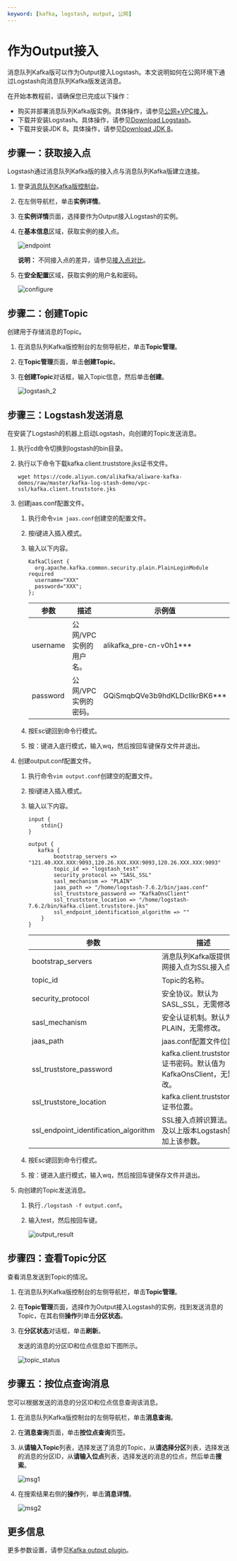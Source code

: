 ```yaml
---
keyword: [kafka, logstash, output, 公网]
---
```


# 作为Output接入

消息队列Kafka版可以作为Output接入Logstash。本文说明如何在公网环境下通过Logstash向消息队列Kafka版发送消息。

在开始本教程前，请确保您已完成以下操作：

-   购买并部署消息队列Kafka版实例。具体操作，请参见[公网+VPC接入](/cn.zh-CN/快速入门/步骤二：购买和部署实例/公网+VPC接入.md)。
-   下载并安装Logstash。具体操作，请参见[Download Logstash](https://www.elastic.co/guide/en/logstash/7.6/installing-logstash.html)。
-   下载并安装JDK 8。具体操作，请参见[Download JDK 8](https://www.oracle.com/java/technologies/javase/javase-jdk8-downloads.html)。

## 步骤一：获取接入点

Logstash通过消息队列Kafka版的接入点与消息队列Kafka版建立连接。

1.  登录[消息队列Kafka版控制台](https://kafka.console.aliyun.com/)。

2.  在左侧导航栏，单击**实例详情**。

3.  在**实例详情**页面，选择要作为Output接入Logstash的实例。

4.  在**基本信息**区域，获取实例的接入点。

    ![endpoint](https://static-aliyun-doc.oss-accelerate.aliyuncs.com/assets/img/zh-CN/8203976951/p110460.png)

    **说明：** 不同接入点的差异，请参见[接入点对比](/cn.zh-CN/产品简介/接入点对比.md)。

5.  在**安全配置**区域，获取实例的用户名和密码。

    ![configure](https://static-aliyun-doc.oss-accelerate.aliyuncs.com/assets/img/zh-CN/9284976951/p110458.png)


## 步骤二：创建Topic

创建用于存储消息的Topic。

1.  在消息队列Kafka版控制台的左侧导航栏，单击**Topic管理**。

2.  在**Topic管理**页面，单击**创建Topic**。

3.  在**创建Topic**对话框，输入Topic信息，然后单击**创建**。

    ![logstash_2](https://static-aliyun-doc.oss-accelerate.aliyuncs.com/assets/img/zh-CN/9284976951/p103888.png)


## 步骤三：Logstash发送消息

在安装了Logstash的机器上启动Logstash，向创建的Topic发送消息。

1.  执行cd命令切换到logstash的bin目录。

2.  执行以下命令下载kafka.client.truststore.jks证书文件。

    ```
    wget https://code.aliyun.com/alikafka/aliware-kafka-demos/raw/master/kafka-log-stash-demo/vpc-ssl/kafka.client.truststore.jks
    ```

3.  创建jaas.conf配置文件。

    1.  执行命令`vim jaas.conf`创建空的配置文件。

    2.  按i键进入插入模式。

    3.  输入以下内容。

        ```
        KafkaClient {
          org.apache.kafka.common.security.plain.PlainLoginModule required
          username="XXX"
          password="XXX";
        };
        ```

        |参数|描述|示例值|
        |--|--|---|
        |username|公网/VPC实例的用户名。|alikafka\_pre-cn-v0h1\*\*\*|
        |password|公网/VPC实例的密码。|GQiSmqbQVe3b9hdKLDcIlkrBK6\*\*\*|

    4.  按Esc键回到命令行模式。

    5.  按：键进入底行模式，输入wq，然后按回车键保存文件并退出。

4.  创建output.conf配置文件。

    1.  执行命令`vim output.conf`创建空的配置文件。

    2.  按i键进入插入模式。

    3.  输入以下内容。

        ```
        input {
            stdin{}
        }
        
        output {
           kafka {
                bootstrap_servers => "121.40.XXX.XXX:9093,120.26.XXX.XXX:9093,120.26.XXX.XXX:9093"
                topic_id => "logstash_test"
                security_protocol => "SASL_SSL"
                sasl_mechanism => "PLAIN"
                jaas_path => "/home/logstash-7.6.2/bin/jaas.conf"
                ssl_truststore_password => "KafkaOnsClient"
                ssl_truststore_location => "/home/logstash-7.6.2/bin/kafka.client.truststore.jks"
                ssl_endpoint_identification_algorithm => ""
            }
        }
        ```

        |参数|描述|示例值|
        |--|--|---|
        |bootstrap\_servers|消息队列Kafka版提供的公网接入点为SSL接入点。|121.XX.XX.XX:9093,120.XX.XX.XX:9093,120.XX.XX.XX:9093|
        |topic\_id|Topic的名称。|logstash\_test|
        |security\_protocol|安全协议。默认为SASL\_SSL，无需修改。|SASL\_SSL|
        |sasl\_mechanism|安全认证机制。默认为PLAIN，无需修改。|PLAIN|
        |jaas\_path|jaas.conf配置文件位置。|/home/logstash-7.6.2/bin/jaas.conf|
        |ssl\_truststore\_password|kafka.client.truststore.jks证书密码。默认值为KafkaOnsClient，无需修改。|KafkaOnsClient|
        |ssl\_truststore\_location|kafka.client.truststore.jks证书位置。|/home/logstash-7.6.2/bin/kafka.client.truststore.jks|
        |ssl\_endpoint\_identification\_algorithm|SSL接入点辨识算法。6.x及以上版本Logstash需要加上该参数。|空值|

    4.  按Esc键回到命令行模式。

    5.  按：键进入底行模式，输入wq，然后按回车键保存文件并退出。

5.  向创建的Topic发送消息。

    1.  执行`./logstash -f output.conf`。

    2.  输入test，然后按回车键。

        ![output_result](https://static-aliyun-doc.oss-accelerate.aliyuncs.com/assets/img/zh-CN/8203976951/p106190.png)


## 步骤四：查看Topic分区

查看消息发送到Topic的情况。

1.  在消息队列Kafka版控制台的左侧导航栏，单击**Topic管理**。

2.  在**Topic管理**页面，选择作为Output接入Logstash的实例，找到发送消息的Topic，在其右侧**操作**列单击**分区状态**。

3.  在**分区状态**对话框，单击**刷新**。

    发送的消息的分区ID和位点信息如下图所示。

    ![topic_status](https://static-aliyun-doc.oss-accelerate.aliyuncs.com/assets/img/zh-CN/8203976951/p106191.png)


## 步骤五：按位点查询消息

您可以根据发送的消息的分区ID和位点信息查询该消息。

1.  在消息队列Kafka版控制台的左侧导航栏，单击**消息查询**。

2.  在**消息查询**页面，单击**按位点查询**页签。

3.  从**请输入Topic**列表，选择发送了消息的Topic，从**请选择分区**列表，选择发送的消息的分区ID，从**请输入位点**列表，选择发送的消息的位点，然后单击**搜索**。

    ![msg1](https://static-aliyun-doc.oss-accelerate.aliyuncs.com/assets/img/zh-CN/8203976951/p106193.png)

4.  在搜索结果右侧的**操作**列，单击**消息详情**。

    ![msg2](https://static-aliyun-doc.oss-accelerate.aliyuncs.com/assets/img/zh-CN/8203976951/p106194.png)


## 更多信息

更多参数设置，请参见[Kafka output plugin](https://www.elastic.co/guide/en/logstash/current/plugins-outputs-kafka.html)。

